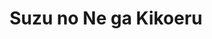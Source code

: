 --- 
title: "Suzu no Ne ga Kikoeru"
publishdate: "2019-4-16T16:48:46+02:00"
src: "https://365manga.net/manga/suzu-no-ne-ga-kikoeru"
image: "https://data.365manga.net/images/thumbnails/24089-suzu-no-ne-ga-kikoeru.jpg"
description: "Fantasy series of short stories that evolves animals. Note: Sweet. Chapter 1 ~ The Sound of A Bell Can Be Heard Pet Doctor Atsushi Kirishima meets a cat-guy with tail, cat-ear and injured eye when he is searching for his runaway patient animal. Atsushi can not leave the cat-guy and takes the guy to his animal hospital with him. Chapter 2 ~ The Cat's Love Continuation to ' The Sound…"
---